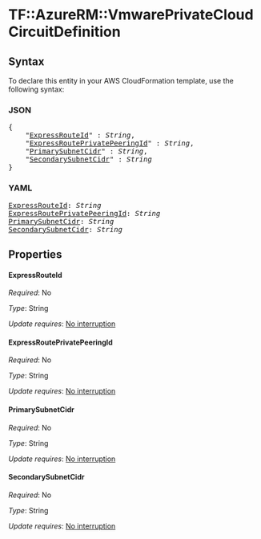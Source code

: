 # TF::AzureRM::VmwarePrivateCloud CircuitDefinition

## Syntax

To declare this entity in your AWS CloudFormation template, use the following syntax:

### JSON

<pre>
{
    "<a href="#expressrouteid" title="ExpressRouteId">ExpressRouteId</a>" : <i>String</i>,
    "<a href="#expressrouteprivatepeeringid" title="ExpressRoutePrivatePeeringId">ExpressRoutePrivatePeeringId</a>" : <i>String</i>,
    "<a href="#primarysubnetcidr" title="PrimarySubnetCidr">PrimarySubnetCidr</a>" : <i>String</i>,
    "<a href="#secondarysubnetcidr" title="SecondarySubnetCidr">SecondarySubnetCidr</a>" : <i>String</i>
}
</pre>

### YAML

<pre>
<a href="#expressrouteid" title="ExpressRouteId">ExpressRouteId</a>: <i>String</i>
<a href="#expressrouteprivatepeeringid" title="ExpressRoutePrivatePeeringId">ExpressRoutePrivatePeeringId</a>: <i>String</i>
<a href="#primarysubnetcidr" title="PrimarySubnetCidr">PrimarySubnetCidr</a>: <i>String</i>
<a href="#secondarysubnetcidr" title="SecondarySubnetCidr">SecondarySubnetCidr</a>: <i>String</i>
</pre>

## Properties

#### ExpressRouteId

_Required_: No

_Type_: String

_Update requires_: [No interruption](https://docs.aws.amazon.com/AWSCloudFormation/latest/UserGuide/using-cfn-updating-stacks-update-behaviors.html#update-no-interrupt)

#### ExpressRoutePrivatePeeringId

_Required_: No

_Type_: String

_Update requires_: [No interruption](https://docs.aws.amazon.com/AWSCloudFormation/latest/UserGuide/using-cfn-updating-stacks-update-behaviors.html#update-no-interrupt)

#### PrimarySubnetCidr

_Required_: No

_Type_: String

_Update requires_: [No interruption](https://docs.aws.amazon.com/AWSCloudFormation/latest/UserGuide/using-cfn-updating-stacks-update-behaviors.html#update-no-interrupt)

#### SecondarySubnetCidr

_Required_: No

_Type_: String

_Update requires_: [No interruption](https://docs.aws.amazon.com/AWSCloudFormation/latest/UserGuide/using-cfn-updating-stacks-update-behaviors.html#update-no-interrupt)

